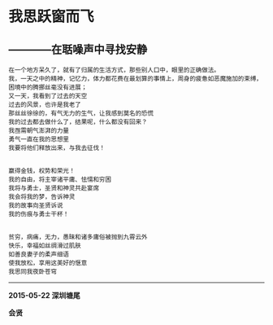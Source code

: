 我思跃窗而飞
=========================

————在聒噪声中寻找安静
-------------------------            

```
在一个地方呆久了，就有了归属的生活方式，那些别人口中，眼里的正确做法。
我，一天之中的精神，记忆力，体力都花费在最划算的事情上，周身的疲惫如恶魔施加的束缚，困境中的腾挪丝毫没有进展；
又一天，我看到了过去的天空
过去的风景，也许是我老了
那丝丝徐徐的，有气无力的生气，让我感到莫名的恐慌
我的过去都去做什么了，结果呢，什么都没有回来？
我亟需朝气澎湃的力量
勇气一直在我的思想里
我要将他们释放出来，与我去征伐！


赢得金钱，权势和荣光！
我的自由，将主宰诸平庸、怯懦和穷困
我将与勇士，圣贤和神灵共赴宴席
我会将我的梦，告诉神灵
我的故事向圣贤诉说
我的伤痕与勇士干杯！


贫穷，病痛，无力，愚昧和诸多庸俗被抛到九霄云外
快乐，幸福如丝绸滑过肌肤
如善良妻子的柔声细语
使我放松，享用这美好的惬意
我思同我夜卧苍穹

```

-------------------------------
**2015-05-22 深圳塘尾**

**会贤**